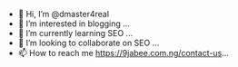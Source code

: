 - 👋 Hi, I’m @dmaster4real
- 👀 I’m interested in blogging ...
- 🌱 I’m currently learning SEO ...
- 💞️ I’m looking to collaborate on SEO ...
- 📫 How to reach me https://9jabee.com.ng/contact-us...

<!---
dmaster4real/dmaster4real is a ✨ special ✨ repository because its `README.md` (this file) appears on your GitHub profile.
You can click the Preview link to take a look at your changes.
--->
